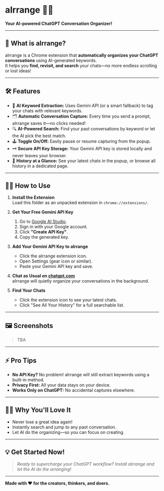 # aIrrange 🧠✨  
**Your AI-powered ChatGPT Conversation Organizer!**

---

## 🚀 What is aIrrange?

aIrrange is a Chrome extension that **automatically organizes your ChatGPT conversations** using AI-generated keywords.  
It helps you **find, revisit, and search** your chats—no more endless scrolling or lost ideas!

---

## 🛠️ Features

- 🔑 **AI Keyword Extraction:** Uses Gemini API (or a smart fallback) to tag your chats with relevant keywords.
- 🗂️ **Automatic Conversation Capture:** Every time you send a prompt, aIrrange saves it—no clicks needed!
- 🔍 **AI-Powered Search:** Find your past conversations by keyword or let the AI pick the best match.
- 🕹️ **Toggle On/Off:** Easily pause or resume capturing from the popup.
- 🗝️ **Secure API Key Storage:** Your Gemini API key is stored locally and never leaves your browser.
- 📜 **History at a Glance:** See your latest chats in the popup, or browse all history in a dedicated page.

---

## 🧑‍💻 How to Use

1. **Install the Extension**  
   Load this folder as an unpacked extension in `chrome://extensions/`.

2. **Get Your Free Gemini API Key**  
   1. Go to [Google AI Studio](https://aistudio.google.com/app/apikey).
   2. Sign in with your Google account.
   3. Click **"Create API Key"**.
   4. Copy the generated key.

3. **Add Your Gemini API Key to aIrrange**  
   - Click the aIrrange extension icon.
   - Open Settings (gear icon or similar).
   - Paste your Gemini API key and save.

4. **Chat as Usual on [chatgpt.com](https://chatgpt.com/)**  
   aIrrange will quietly organize your conversations in the background.

5. **Find Your Chats**  
   - Click the extension icon to see your latest chats.
   - Click "See All Your History" for a full searchable list.

---

## 🖼️ Screenshots

> TBA

---

## ⚡ Pro Tips

- **No API Key?** No problem! aIrrange will still extract keywords using a built-in method.
- **Privacy First:** All your data stays on your device.
- **Works Only on ChatGPT:** No accidental captures elsewhere.

---

## 🦸‍♂️ Why You'll Love It

- Never lose a great idea again!
- Instantly search and jump to any past conversation.
- Let AI do the organizing—so you can focus on creating.

---

## 💡 Get Started Now!

> _Ready to supercharge your ChatGPT workflow? Install aIrrange and let the AI do the arranging!_

---

**Made with ❤️ for the creators, thinkers, and doers.**
